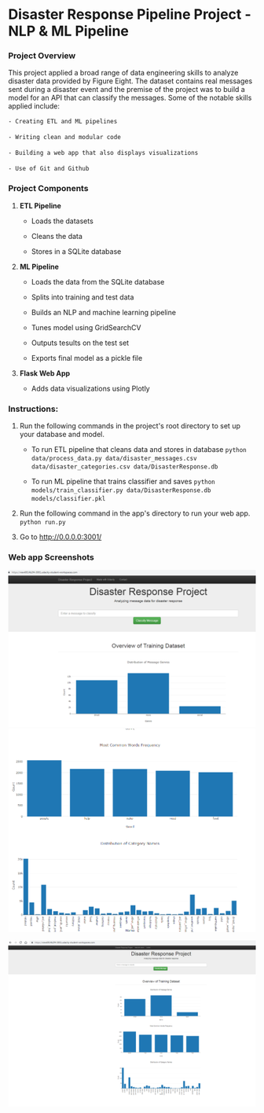 # Disaster Response Pipeline Project - NLP & ML Pipeline

### Project Overview
This project applied a broad range of data engineering skills to analyze disaster data provided by Figure Eight. The dataset contains real messages sent during a disaster event and the premise of the project was to build a model for an API that can classify the messages. Some of the notable skills applied include:

	- Creating ETL and ML pipelines
	
	- Writing clean and modular code
	
	- Building a web app that also displays visualizations
	
	- Use of Git and Github
	
### Project Components

1. **ETL Pipeline**

	- Loads the datasets
	
	- Cleans the data
	
	- Stores in a SQLite database
	
2. **ML Pipeline**

	- Loads the data from the SQLite database
	
	- Splits into training and test data
	
	- Builds an NLP and machine learning pipeline
	
	- Tunes model using GridSearchCV
	
	- Outputs tesults on the test set
	
	- Exports final model as a pickle file
	
3. **Flask Web App**
 
 	- Adds data visualizations using Plotly
	
### Instructions:
1. Run the following commands in the project's root directory to set up your database and model.

    - To run ETL pipeline that cleans data and stores in database
        `python data/process_data.py data/disaster_messages.csv data/disaster_categories.csv data/DisasterResponse.db`

	- To run ML pipeline that trains classifier and saves
        `python models/train_classifier.py data/DisasterResponse.db models/classifier.pkl`

2. Run the following command in the app's directory to run your web app.
    `python run.py`

3. Go to http://0.0.0.0:3001/

### Web app Screenshots
![alt text](https://github.com/miriamwanjo/Disaster-Response-Pipeline/blob/master/image.png/disaster%203.PNG)
![alt text](https://github.com/miriamwanjo/Disaster-Response-Pipeline/blob/master/image.png/Disaster%202.PNG)
	
![alt text](https://github.com/miriamwanjo/Disaster-Response-Pipeline/blob/master/image.png/Miriam%20Disaster%20response%20screenshot%201.PNG)
